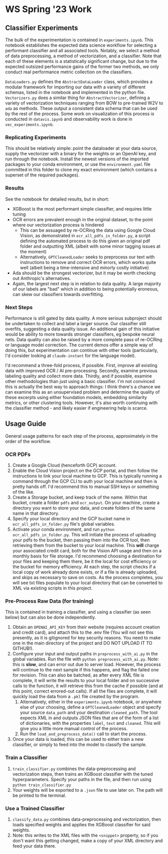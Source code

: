 # WS Spring '23 Work

## Classifier Experiments

The bulk of the experimentation is contained in `experiments.ipynb`. This notebook establishes the expected data science workflow for selecting a performant classifier and all associated tools. Notably, we select a method of data preprocessing, a method of vectorization, and a classifier. Note that each of these elements is a statistically significant change, but due to the expected outsized performance gains of the former two methods, we only conduct real performance metric collection on the classifiers.

`DataLoaders.py` defines the `AbstractDataLoader` class, which provides a modular framework for importing our data with a variety of different schemas, listed in the notebook and implemented in the python file. `Vectorizers.py` does a similar thing for `AbstractVectorizer`, defining a variety of vectorization techniques ranging from BOW to pre-trained W2V to `ada` as methods. These output a consistent data schema that can be used by the rest of the process. Some work on visualization of this process is conducted in `datavis.ipynb` and observability work is done in `vec_experiments.ipynb`.

### Replicating Experiments

This should be relatively simple: point the dataloader at your data source, supply the vectorizer with a binary for the weights or an OpenAI key, and run through the notebook. Install the newest versions of the imported packages to your conda environment, or use the `environment.yaml` file committed in this folder to clone my exact environment (which contains a superset of the required packages).

### Results

See the notebook for detailed results, but in short:

- XGBoost is the most performant simple classifier, and requires little tuning
- OCR errors are prevalent enough in the original dataset, to the point where our vectorization process is hindered
  - This can be assuaged by re-OCRing the data using Google Cloud Vision, as demonstrated in `ocr_all_pdfs_in_folder.py`, a script defining the automated process to do this given an original pdf folder and outputting XML (albeit with some minor tagging issues at the moment)
  - Alternatively, `GPTCleanedLoader` seeks to preprocess our text with instructions to remove and correct OCR errors, which works quite well (albeit being a time-intensive and minorly costly initiative)
- Ada should be the strongest vectorizer, but it may be worth checking out Anthropic's alternatives.
- Again, the largest next step is in relation to data quality. A large majority of our labels are "bad" which in addition to being potentially eroneous, can skew our classifiers towards overfitting.

### Next Steps

Performance is still gated by data quality. A more serious subproject should be undertaken to collect and label a larger source. Our classifier still overfits, suggesting a data quality issue. An additional gain of this initiative would be ability to more towards stronger classifiers, eg bespoke neural nets. Data quality can also be raised by a more complete pass of re-OCRing or language model correction. The current demos offer a simple way of doing this, but experimentation can continue with other tools (particularly, I'd consider looking at `claude-instant` for the language model).

I'd recommend a three-fold process, if possible. First, improve all existing data with improved OCR / AI pre-processing. Secondly, examine previous labeling quality and collect more data. Thirdly, and if possible, examine other methodologies than just using a basic classifier. I'm not convinced this is actually the best way to approach things: I think there's a chance we can examine this as an unsupervised problem and determine the quality of these excerpts using either foundation models, embedding similarity metrics, or other clustering tools. However, it's also worth continuing with the classifier method - and likely easier if engineering help is scarce.

## Usage Guide

General usage patterns for each step of the process, approximately in the order of the workflow.

### OCR PDFs

1. Create a Google Cloud (henceforth GCP) account.
2. Enable the Cloud Vision project on the GCP portal, and then follow the instructions to link your local machine to GCP. This is typically running a command through the GCP CLI to auth your local machine and then is pretty hands off. I'd recommend this to manual SSH keys or something of the like.
3. Create a Storage bucket, and keep track of the name. Within that bucket, create a folder `pdfs` and `ocr_output`. On your machine, create a directory you want to store your data, and create folders of the same name in that directory.
4. Specify your local directory and the GCP bucket name in `ocr_all_pdfs_in_folder.py` file's global variables.
5. Activate your conda environment, and run `python ocr_all_pdfs_in_folder.py`. This will initiate the process of uploading your pdfs to the bucket, then passing them into the OCR tool, then retrieving them from the bucket to your local machine. This __will__ charge your associated credit card, both for the Vision API usage and then on a monthly basis for file storage. I'd recommend choosing a destination for your files and keeping them there, be it the local for cost efficiency or the bucket for memory efficiency. At each step, the script checks if a local copy of work already done exists, or if a file is already uploaded, and skips as necessary to save on costs. As the process completes, you will see txt files populate to your local directory that can be converted to XML via existing scripts in this project.

### Pre-Process Raw Data (for training)

This is contained in training a classifier, and using a classifier (as seen below) but can also be done independently.

1. Obtain an `OPENAI_API_KEY` from their website (requires account creation and credit card), and attach this to the .env file (You will not see this presently, as it is gitignored for key security reasons. You need to make one in the main directory of the project and DO NOT UPLOAD IT TO GITHUB!).
2. Configure your input and output paths in `preprocess_with_ai.py` in the global variables. Run the file with `python preprocess_with_ai.py`. Note: this is __slow__, and can error out due to server load. However, the process will continue to the next sample if this happens, and flag the failed one for revision. This can also be batched, as after every XML file is complete, it will write the results to your local folder and on successive calls to the function, it will retrieve this from the cache if possible (and at this point, correct errored-out calls). If all the files are complete, it will quickly load the data from a `.pkl` file created by the program.
   1. Alternatively, either in the `experiments.ipynb` notebook, or anywhere else of your choosing, define a `GPTCleanedLoader` object and specify your source `data_path` and your destination `cleaned_path`. The tool expects XML in and outputs JSON files that are of the form of a list of dictionaries, with the properties `label`, `text` and `cleaned`. This will give you a little more manual control of the process.
   2. Run the `load_and_preprocess_data()` call to start the process.
3. Once your data is loaded, this can be used to either train a new classifier, or simply to feed into the model to classify the sample.

### Train a Classifier

1. `train_classifier.py` combines the data-preprocessing and vectorization steps, then trains an XGBoost classifier with the tuned hyperparameters. Specify your paths in the file, and then run using `python train_classifier.py`
2. Your weights will be exported to a `.json` file to use later on. The path will be printed to the terminal.

### Use a Trained Classifier

1. `classify_data.py` combines data-preprocessing and vectorization, then loads specified weights and applies the XGBoost classifier for said weights.
2. Note: this writes to the XML files with the `<snippet>` property, so if you don't want this getting changed, make a copy of your XML directory and feed your data there.
